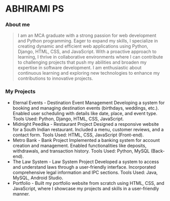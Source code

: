# ABHIRAMI PS

### About me

> I am an MCA graduate with a strong passion for web development and Python programming. Eager to expand my skills, I specialize in creating dynamic and efficient web applications using Python, Django, HTML, CSS, and JavaScript. With a proactive approach to learning, I thrive in collaborative environments where I can contribute to challenging projects that push my abilities and broaden my expertise in software development. I am enthusiastic about continuous learning and exploring new technologies to enhance my contributions to innovative projects.

### My Projects

- Eternal Events - Destination Event Management
Developing a system for booking and managing destination events (birthdays, weddings, etc.). Enabled user scheduling with details like date, place, and event type. Tools Used: Python, Django, HTML, CSS, JavaScript.
- Midnight Peedika - Restaurant Project
Designed a responsive website for a South Indian restaurant. Included a menu, customer reviews, and a contact form. Tools Used: HTML, CSS, JavaScript (Front-end).
- Metro Bank - Bank Project
Implemented a banking system for account creation and management. Enabled functionalities like deposits, withdrawals, and transaction history. Tools Used: Python, MySQL (Back-end).
- The Law System - Law System Project
Developed a system to access and understand laws through a user-friendly interface. Incorporated comprehensive legal information and IPC sections. Tools Used: Java, MySQL, Android Studio.
- Portfolio - Built my portfolio website from scratch using HTML, CSS, and JavaScript, where I showcase my projects and skills in a user-friendly manner. 


